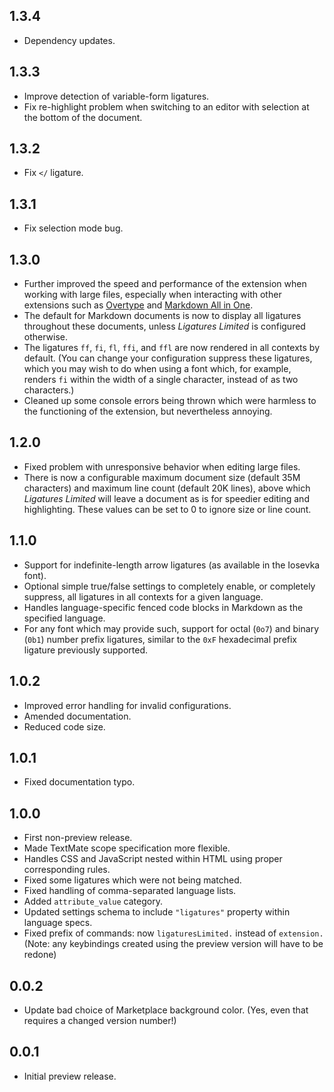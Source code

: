 ## 1.3.4

* Dependency updates.

## 1.3.3

* Improve detection of variable-form ligatures.
* Fix re-highlight problem when switching to an editor with selection at the bottom of the document.

## 1.3.2

* Fix `</` ligature.

## 1.3.1

* Fix selection mode bug.

## 1.3.0

* Further improved the speed and performance of the extension when working with large files, especially when interacting with other extensions such as [Overtype](https://marketplace.visualstudio.com/items?itemName=adammaras.overtype) and [Markdown All in One](https://marketplace.visualstudio.com/items?itemName=yzhang.markdown-all-in-one).
* The default for Markdown documents is now to display all ligatures throughout these documents, unless _Ligatures Limited_ is configured otherwise.
* The ligatures `ff`, `fi`, `fl`, `ffi`, and `ffl` are now rendered in all contexts by default. (You can change your configuration suppress these ligatures, which you may wish to do when using a font which, for example, renders `fi` within the width of a single character, instead of as two characters.)
* Cleaned up some console errors being thrown which were harmless to the functioning of the extension, but nevertheless annoying.

## 1.2.0

* Fixed problem with unresponsive behavior when editing large files.
* There is now a configurable maximum document size (default 35M characters) and maximum line count (default 20K lines), above which _Ligatures Limited_ will leave a document as is for speedier editing and highlighting. These values can be set to 0 to ignore size or line count.

## 1.1.0

* Support for indefinite-length arrow ligatures (as available in the Iosevka font).
* Optional simple true/false settings to completely enable, or completely suppress, all ligatures in all contexts for a given language.
* Handles language-specific fenced code blocks in Markdown as the specified language.
* For any font which may provide such, support for octal (`0o7`) and binary (`0b1`) number prefix ligatures, similar to the `0xF` hexadecimal prefix ligature previously supported.

## 1.0.2

* Improved error handling for invalid configurations.
* Amended documentation.
* Reduced code size.

## 1.0.1

* Fixed documentation typo.

## 1.0.0

* First non-preview release.
* Made TextMate scope specification more flexible.
* Handles CSS and JavaScript nested within HTML using proper corresponding rules.
* Fixed some ligatures which were not being matched.
* Fixed handling of comma-separated language lists.
* Added `attribute_value` category.
* Updated settings schema to include `"ligatures"` property within language specs.
* Fixed prefix of commands: now `ligaturesLimited.` instead of `extension.` (Note: any keybindings created using the preview version will have to be redone)

## 0.0.2

* Update bad choice of Marketplace background color. (Yes, even that requires a changed version number!)

## 0.0.1

* Initial preview release.
